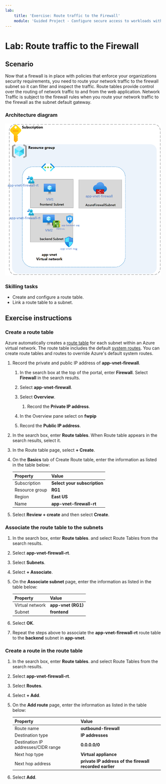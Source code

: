 ```yaml
---
lab:
    title: 'Exercise: Route traffic to the Firewall'
    module: 'Guided Project - Configure secure access to workloads with Azure virtual networking services'
---
```


# Lab: Route traffic to the Firewall

## Scenario

Now that a firewall is in place with policies that enforce your organizations security requirements, you need to route your network traffic to the firewall subnet so it can filter and inspect the traffic. Route tables provide control over the routing of network traffic to and from the web application. Network Traffic is subject to the firewall rules when you route your network traffic to the firewall as the subnet default gateway.

### Architecture diagram

![Diagram that shows one virtual network with a firewall and route table.](../Media/task-3.png)

### Skilling tasks

- Create and configure a route table.
- Link a route table to a subnet.
  
## Exercise instructions

### Create a route table

Azure automatically creates a [route table](https://learn.microsoft.com/azure/virtual-network/virtual-networks-udr-overview) for each subnet within an Azure virtual network. The route table includes the default [system  routes](https://learn.microsoft.com/azure/virtual-network/virtual-networks-udr-overview#system-routes). You can create route tables and routes to override Azure's default system routes.

1. Record the private and public IP address of **app-vnet-firewall**.

    1. In the search box at the top of the portal, enter **Firewall**. Select **Firewall** in the search results.

    1. Select **app-vnet-firewall**.

    1. Select **Overview**.

        1. Record the **Private IP address**.

    1. In the Overview pane select on **fwpip**

    1. Record the **Public IP address**.

1. In the search box, enter **Route tables**. When Route table appears in the search results, select it.

1. In the Route table page, select **+ Create**.

1. On the **Basics** tab of Create Route table, enter the information as listed in the table below:

    | Property       | Value                        |
    | :------------- | :--------------------------- |
    | Subscription   | **Select your subscription** |
    | Resource group | **RG1**                      |
    | Region         | **East US**                  |
    | Name           | **app-vnet-firewall-rt**     |

1. Select **Review + create** and then select **Create**.

### Associate the route table to the subnets

1. In the search box, enter **Route tables**. and select Route Tables from the search results.

1. Select **app-vnet-firewall-rt**.

1. Select **Subnets**.

1. Select **+ Associate**.

1. On the **Associate subnet** page, enter the information as listed in the table below:

    | Property        | Value              |
    | :-------------- | :----------------- |
    | Virtual network | **app-vnet (RG1)** |
    | Subnet          | **frontend**       |

1. Select **OK**.

1. Repeat the steps above to associate the **app-vnet-firewall-rt** route table to the **backend** subnet in **app-vnet**.

### Create a route in the route table

1. In the search box, enter **Route tables**. and select Route Tables from the search results.

1. Select **app-vnet-firewall-rt**.

1. Select **Routes**.

1. Select **+ Add**.

1. On the **Add route** page, enter the information as listed in the table below:

    | Property                            | Value                                                   |
    | :---------------------------------- | :------------------------------------------------------ |
    | Route name                          | **outbound-firewall**                                   |
    | Destination type                    | **IP addresses**                                        |
    | Destination IP addresses/CIDR range | **0.0.0.0/0**                                           |
    | Next hop type                       | **Virtual appliance**                                   |
    | Next hop address                    | **private IP address of the firewall recorded earlier** |

1. Select **Add**.


